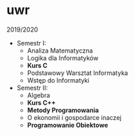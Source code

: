 # uwr
2019/2020
* Semestr I:
	* Analiza Matematyczna 
	* Logika dla Informatyków
	* **Kurs C**
	* Podstawowy Warsztat Informatyka
	* Wstęp do Informatyki
* Semestr II:
	* Algebra
	* **Kurs C++**
	* **Metody Programowania**
	* O ekonomii i gospodarce inaczej
	* **Programowanie Obiektowe**

